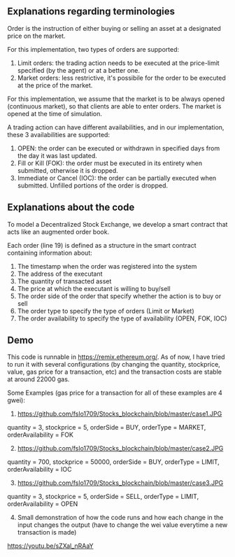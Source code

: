
## Explanations regarding terminologies
Order is the instruction of either buying or selling an asset at a designated price on the market.

For this implementation, two types of orders are supported:
1. Limit orders: the trading action needs to be executed at the price-limit specified (by the agent) or at a better one.
2. Market orders: less restrictive, it's possibile for the order to be executed at the price of the market.

For this implementation, we assume that the market is to be always opened (continuous market), so that clients are able to enter orders. 
The market is opened at the time of simulation.

A trading action can have different availabilities, and in our implementation, these 3 availabilities are supported:
1. OPEN: the order can be executed or withdrawn in specified days from the day it was last updated.
2. Fill or Kill (FOK): the order must be executed in its entirety when submitted, otherwise it is dropped.
3. Immediate or Cancel (IOC): the order can be partially executed when submitted. Unfilled portions of the order is dropped.

## Explanations about the code
To model a Decentralized Stock Exchange, we develop a smart contract that acts like an augmented order book.

Each order (line 19) is defined as a structure in the smart contract containing information about:
1. The timestamp when the order was registered into the system
2. The address of the executant 
3. The quantity of transacted asset
4. The price at which the executant is willing to buy/sell
5. The order side of the order that specify whether the action is to buy or sell
6. The order type to specify the type of orders (Limit or Market)
7. The order availability to specify the type of availability (OPEN, FOK, IOC)

## Demo
This code is runnable in https://remix.ethereum.org/. As of now, I have tried to run it with several configurations (by changing the quantity, stockprice, value, gas price for a transaction, etc) and the transaction costs are stable at around 22000 gas.

Some Examples (gas price for a transaction for all of these examples are 4 gwei): 
1. https://github.com/fslo1709/Stocks_blockchain/blob/master/case1.JPG

quantity = 3, stockprice = 5, orderSide = BUY, orderType = MARKET, orderAvailability = FOK

2. https://github.com/fslo1709/Stocks_blockchain/blob/master/case2.JPG

quantity = 700, stockprice = 50000, orderSide = BUY, orderType = LIMIT, orderAvailability = IOC

3. https://github.com/fslo1709/Stocks_blockchain/blob/master/case3.JPG

quantity = 3, stockprice = 5, orderSide = SELL, orderType = LIMIT, orderAvailability = OPEN



4. Small demonstration of how the code runs and how each change in the input changes the output (have to change the wei value everytime a new transaction is made)

https://youtu.be/sZXal_nRAaY










